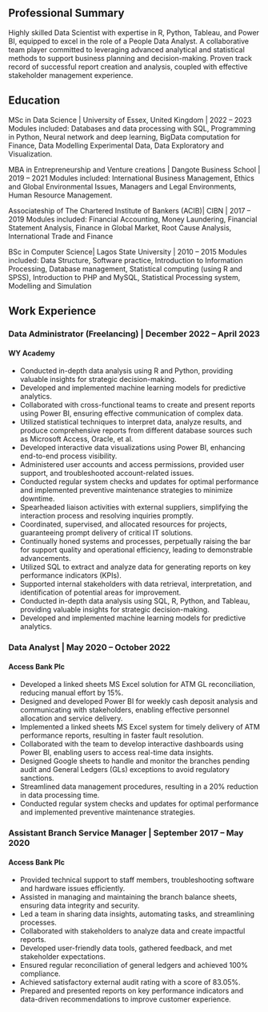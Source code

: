 ## Professional Summary
Highly skilled Data Scientist with expertise in R, Python, Tableau, and Power BI, equipped to excel in the role of a People Data Analyst. A collaborative team player committed to leveraging advanced analytical and statistical methods to support business planning and decision-making. Proven track record of successful report creation and analysis, coupled with effective stakeholder management experience.


## Education
MSc in Data Science | University of Essex, United Kingdom | 2022 – 2023
Modules included: Databases and data processing with SQL, Programming in Python, Neural network and deep learning, BigData computation for Finance, Data Modelling Experimental Data, Data Exploratory and Visualization.

MBA in Entrepreneurship and Venture creations | Dangote Business School | 2019 – 2021 
Modules included: International Business Management, Ethics and Global Environmental Issues, Managers and Legal Environments, Human Resource Management.

Associateship of The Chartered Institute of Bankers (ACIB)| CIBN | 2017 – 2019
Modules included: Financial Accounting, Money Laundering, Financial Statement Analysis, Finance in Global Market, Root Cause Analysis, International Trade and Finance

BSc in Computer Science| Lagos State University | 2010 – 2015 
Modules included: Data Structure, Software practice, Introduction to Information Processing, Database management, Statistical computing (using R and SPSS), Introduction to PHP and MySQL, Statistical Processing system, Modelling and Simulation


## Work Experience

### Data Administrator (Freelancing) | December 2022 – April 2023
#### WY Academy
- Conducted in-depth data analysis using R and Python, providing valuable insights for strategic decision-making.
- Developed and implemented machine learning models for predictive analytics.
- Collaborated with cross-functional teams to create and present reports using Power BI, ensuring effective communication of complex data.
- Utilized statistical techniques to interpret data, analyze results, and produce comprehensive reports from different database sources such as Microsoft Access, Oracle, et al.
- Developed interactive data visualizations using Power BI, enhancing end-to-end process visibility.
- Administered user accounts and access permissions, provided user support, and troubleshooted account-related issues.
- Conducted regular system checks and updates for optimal performance and implemented preventive maintenance strategies to minimize downtime.
- Spearheaded liaison activities with external suppliers, simplifying the interaction process and resolving inquiries promptly.
- Coordinated, supervised, and allocated resources for projects, guaranteeing prompt delivery of critical IT solutions.
- Continually honed systems and processes, perpetually raising the bar for support quality and operational efficiency, leading to demonstrable advancements.
- Utilized SQL to extract and analyze data for generating reports on key performance indicators (KPIs).
- Supported internal stakeholders with data retrieval, interpretation, and identification of potential areas for improvement.
- Conducted in-depth data analysis using SQL, R, Python, and Tableau, providing valuable insights for strategic decision-making.
- Developed and implemented machine learning models for predictive analytics.

### Data Analyst | May 2020 – October 2022
#### Access Bank Plc
- Developed a linked sheets MS Excel solution for ATM GL reconciliation, reducing manual effort by 15%. 
- Designed and developed Power BI for weekly cash deposit analysis and communicating with stakeholders, enabling effective personnel allocation and service delivery.
- Implemented a linked sheets MS Excel system for timely delivery of ATM performance reports, resulting in faster fault resolution.
- Collaborated with the team to develop interactive dashboards using Power BI, enabling users to access real-time data insights.
- Designed Google sheets to handle and monitor the branches pending audit and General Ledgers (GLs) exceptions to avoid regulatory sanctions.
- Streamlined data management procedures, resulting in a 20% reduction in data processing time.
- Conducted regular system checks and updates for optimal performance and implemented preventive maintenance strategies.

### Assistant Branch Service Manager | September 2017 – May 2020
#### Access Bank Plc
- Provided technical support to staff members, troubleshooting software and hardware issues efficiently.
- Assisted in managing and maintaining the branch balance sheets, ensuring data integrity and security.
- Led a team in sharing data insights, automating tasks, and streamlining processes.
- Collaborated with stakeholders to analyze data and create impactful reports.
- Developed user-friendly data tools, gathered feedback, and met stakeholder expectations.
- Ensured regular reconciliation of general ledgers and achieved 100% compliance.
- Achieved satisfactory external audit rating with a score of 83.05%.
- Prepared and presented reports on key performance indicators and data-driven recommendations to improve customer experience.
